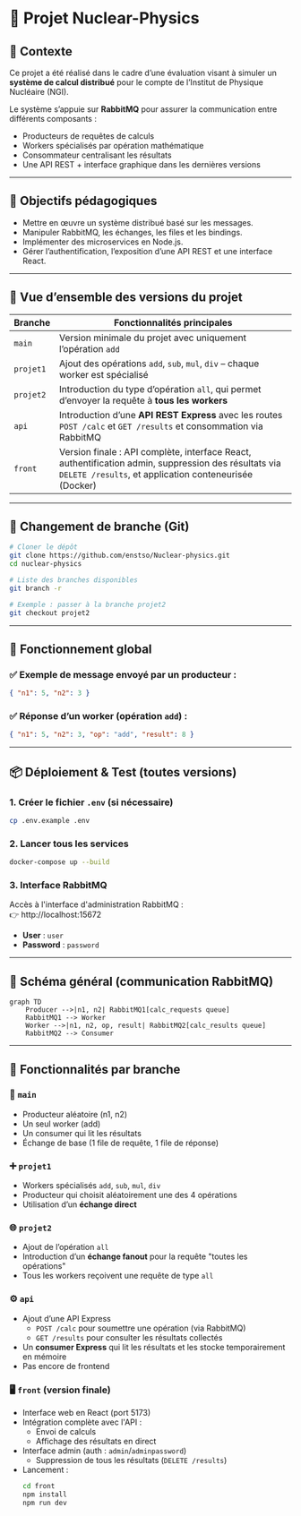 # 🧠 Projet Nuclear-Physics

## 📘 Contexte

Ce projet a été réalisé dans le cadre d’une évaluation visant à simuler un **système de calcul distribué** pour le compte de l’Institut de Physique Nucléaire (NGI).

Le système s’appuie sur **RabbitMQ** pour assurer la communication entre différents composants :
- Producteurs de requêtes de calculs
- Workers spécialisés par opération mathématique
- Consommateur centralisant les résultats
- Une API REST + interface graphique dans les dernières versions

---

## 🎯 Objectifs pédagogiques

- Mettre en œuvre un système distribué basé sur les messages.
- Manipuler RabbitMQ, les échanges, les files et les bindings.
- Implémenter des microservices en Node.js.
- Gérer l’authentification, l’exposition d’une API REST et une interface React.

---

## 🔁 Vue d’ensemble des versions du projet

| Branche        | Fonctionnalités principales                                                                                                                                     |
|----------------|-----------------------------------------------------------------------------------------------------------------------------------------------------------------|
| `main`         | Version minimale du projet avec uniquement l’opération `add`                                                                                                   |
| `projet1`      | Ajout des opérations `add`, `sub`, `mul`, `div` – chaque worker est spécialisé                                                                                  |
| `projet2`      | Introduction du type d’opération `all`, qui permet d’envoyer la requête à **tous les workers**                                                                 |
| `api`          | Introduction d’une **API REST Express** avec les routes `POST /calc` et `GET /results` et consommation via RabbitMQ                                           |
| `front`        | Version finale : API complète, interface React, authentification admin, suppression des résultats via `DELETE /results`, et application conteneurisée (Docker) |

---

## 🔀 Changement de branche (Git)

```bash
# Cloner le dépôt
git clone https://github.com/enstso/Nuclear-physics.git
cd nuclear-physics

# Liste des branches disponibles
git branch -r

# Exemple : passer à la branche projet2
git checkout projet2
```

---

## 🧪 Fonctionnement global

### ✅ Exemple de message envoyé par un producteur :

```json
{ "n1": 5, "n2": 3 }
```

### ✅ Réponse d’un worker (opération `add`) :

```json
{ "n1": 5, "n2": 3, "op": "add", "result": 8 }
```

---

## 📦 Déploiement & Test (toutes versions)

### 1. Créer le fichier `.env` (si nécessaire)

```bash
cp .env.example .env
```

### 2. Lancer tous les services

```bash
docker-compose up --build
```

### 3. Interface RabbitMQ

Accès à l'interface d'administration RabbitMQ :  
👉 http://localhost:15672  
- **User** : `user`
- **Password** : `password`

---

## 🧠 Schéma général (communication RabbitMQ)


 ```mermaid
 graph TD
     Producer -->|n1, n2| RabbitMQ1[calc_requests queue]
     RabbitMQ1 --> Worker
     Worker -->|n1, n2, op, result| RabbitMQ2[calc_results queue]
     RabbitMQ2 --> Consumer
 ```

---

## 🧩 Fonctionnalités par branche

### 🌱 `main`
- Producteur aléatoire (n1, n2)
- Un seul worker (add)
- Un consumer qui lit les résultats
- Échange de base (1 file de requête, 1 file de réponse)

### ➕ `projet1`
- Workers spécialisés `add`, `sub`, `mul`, `div`
- Producteur qui choisit aléatoirement une des 4 opérations
- Utilisation d’un **échange direct**

### 🌐 `projet2`
- Ajout de l’opération `all`
- Introduction d’un **échange fanout** pour la requête "toutes les opérations"
- Tous les workers reçoivent une requête de type `all`

### ⚙️ `api`
- Ajout d’une API Express
  - `POST /calc` pour soumettre une opération (via RabbitMQ)
  - `GET /results` pour consulter les résultats collectés
- Un **consumer Express** qui lit les résultats et les stocke temporairement en mémoire
- Pas encore de frontend

### 🖥️ `front` (version finale)
- Interface web en React (port 5173)
- Intégration complète avec l'API :
  - Envoi de calculs
  - Affichage des résultats en direct
- Interface admin (auth : `admin`/`adminpassword`)
  - Suppression de tous les résultats (`DELETE /results`)
- Lancement :
  ```bash
  cd front
  npm install
  npm run dev
  ```



